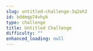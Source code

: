 ```yaml
---
slug: untitled-challenge-3q2eh2
id: bddmqp74vhyk
type: challenge
title: Untitled Challenge
difficulty: ""
enhanced_loading: null
---
```

